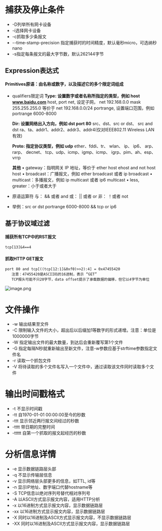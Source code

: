 # 捕获及停止条件
- -D列举所有网卡设备
- -i选择网卡设备
- -c抓取多少条报文
- --time-stamp-precision 指定捕获时的时间精度，默认毫秒micro，可选纳秒nano
- -s指定每条报文的最大字节数，默认262144字节


## Expression表达式
#### Primitives原语：由名称或数字，以及描述它的多个限定词组成
- qualifiers限定词
    **Type: 设置数字或者名称所指定的类型，例如 host www.baidu.com**
        host, port
        net, 设定子网， net 192.168.0.0 mask 255.255.255.0 等价于 net 192.168.0.0/24
        portrange, 设置端口范围，例如portrange 6000-8000
        
    **Dir: 设置网络出入方向，例如 dst port 80**
        src、dst、src or dst、 src and dst
        ra、ta、addr1、addr2、addr3、addr4(仅对IEEE802.11 Wireless LAN有效)

    **Proto: 指定协议类型，例如 udp**
        ether、fddi、tr、 wlan、 ip、 ip6、 arp、 rarp、 decnet、 tcp、udp、icmp、igmp、icmp、 igrp、pim、ah、esp、vrrp

    **其他**
        • gateway：指明网关 IP 地址，等价于 ether host ehost and not host host 
        • broadcast：广播报文，例如 ether broadcast 或者 ip broadcast 
        • multicast：多播报文，例如 ip multicast 或者 ip6 multicast 
        • less, greater：小于或者大于
- 原语运算符
    与： && 或者  and
    或： || 或者 or
    非： ！或者 not

- 举例：src or dst portrange 6000-8000 && tcp or ip6

## 基于协议域过滤
#### 捕获所有TCP中的RST报文
    tcp[13]&4==4
    
#### 抓取HTTP GET报文
    port 80 and tcp[((tcp[12:1]&0xf0)>>2):4] = 0x47455420
       注意：47455420是ASCII码的16进制，表示 “GET”
       TCP报头可能不只20字节，data offset提示了承载数据的偏移，但它以4字节为单位
![image.png](https://note.youdao.com/yws/res/18208/WEBRESOURCEfaaebe9f208a7cecbd900d2f049f6967)


# 文件操作
- -w 输出结果至文件
- -C 限制输入文件的大小，超出后以后缀加1等数字的形式递增。注意：单位是1000000字节
- -W 指定输出文件的最大数量，到达后会重新覆写第1个文件
- -G 指定每隔N秒就重新输出至新文件，注意-w参数应基于strftime参数指定文件名
- -r 读取一个抓包文件
- -V 将待读取的多个文件名写入一个文件中，通过读取该文件同时读取多个文件


# 输出时间戳格式
- -t 不显示时间戳
- -tt 自1970-01-01 00:00:00至今的秒数
- -ttt 显示邻近两行报文间经过的秒数
- -tttt 带日期的完整时间
- -ttttt 自第一个抓取的报文起经历的秒数


# 分析信息详情
- -e 显示数据链路层头部
- -q 不显示传输层信息
- -v 显示网络层头部更多的信息，如TTL, id等
- -n 显示IP地址、数字端口代替hostname等
- -S TCP信息以绝对序列号替代相对序列号
- -A 以ASCII方式显示报文内容，适用HTTP分析
- -x 以16进制方式显示报文内容，显示数据链路层
- -xx 以16进制方式显示报文内容，显示数据链路层
- -X 同时以16进制及ASCII方式显示报文内容，不显示数据链路层
- -XX 同时以16进制及ASCII方式显示报文内容，显示数据链路层